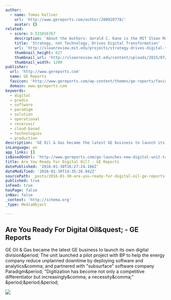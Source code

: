 ```yaml
---
author:
  - name: Tomas Kellner
    url: 'http://www.gereports.com/author/200020778/'
    avatar: {}
related:
  - score: 0.531016767
    description: 'About the Authors: Gerald C. Kane is the MIT Sloan Management Review guest editor for the Digital Transformation Strategy Initiative. Doug Palmer is a principal in the Digital Business and Strategy practice of Deloitte Digital. Anh Nguyen Phillips is a senior manager within Deloitte Services LP, where she leads strategic thought leadership initiatives.'
    title: 'Strategy, not Technology, Drives Digital Transformation'
    url: 'http://sloanreview.mit.edu/projects/strategy-drives-digital-transformation/'
    thumbnail_height: 627
    thumbnail_url: 'http://sloanreview.mit.edu/content/uploads/2015/07/2015DLReport-1200-1200x627.jpg'
    thumbnail_width: 1200
publisher:
  url: 'http://www.gereports.com'
  name: GE Reports
  favicon: 'http://www.gereports.com/wp-content/themes/ge-reports/favicon.ico'
  domain: www.gereports.com
keywords:
  - digital
  - predix
  - software
  - paradigm
  - solution
  - operational
  - reservoir
  - cloud-based
  - technologies
  - production
description: 'GE Oil & Gas became the latest GE business to launch its own digital division. The unit launched a pilot project with BP to help the energy company reduce unplanned downtime by deploying software and analytics, and partnered with "subsurface" software company Paradigm. "Digitization has become not only a competitive differentiator but increasingly, a necessity," ...'
inLanguage: en
app_links: []
isBasedOnUrl: 'http://www.gereports.com/ge-launches-new-digital-unit-targeting-the-oil-gas-industry/'
title: Are You Ready For Digital Oil? - GE Reports
datePublished: '2016-01-30T16:27:24.166Z'
dateModified: '2016-01-30T14:35:26.942Z'
sourcePath: _posts/2016-01-30-are-you-ready-for-digital-oil-ge-reports.md
published: true
inFeed: true
hasPage: false
inNav: false
_context: 'http://schema.org'
_type: MediaObject

---
```

<article style=""><h1>Are You Ready For Digital Oil&amp;quest; - GE Reports</h1><p>GE Oil &amp; Gas became the latest GE business to launch its own digital division&amp;period; The unit launched a pilot project with BP to help the energy company reduce unplanned downtime by deploying software and analytics&amp;comma; and partnered with "subsurface" software company Paradigm&amp;period; "Digitization has become not only a competitive differentiator but increasingly&amp;comma; a necessity&amp;comma;" &amp;period;&amp;period;&amp;period;</p><img src="http://gereports.cdnist.com/wp-content/uploads/2015/10/16104325/GE_Brilliant_OilgasC.jpg" /></article>